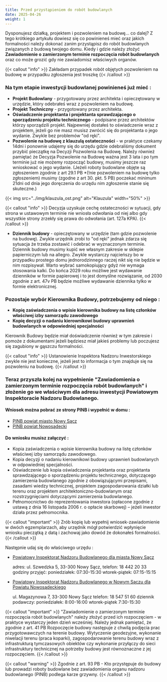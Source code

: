 ```yaml
---
title: Przed przystąpieniem do robót budowlanych
date: 2025-04-26
weight: 1
---
```

Dysponujesz działką, projektem i pozwoleniem na budowę... co dalej? Z tego krótkiego artykułu dowiesz się co powinieneś mieć oraz jakich formalności należy dokonać zanim przystąpisz do robót budowlanych związanych z budową twojego domu. Kiedy i gdzie należy złożyć **Zawiadomienie o zamierzonym terminie rozpoczęcia robót budowlanych** oraz co może grozić gdy nie zawiadomisz właściwych organów.

{{< callout "info" >}}
Zakładam przypadek robót objętych pozwoleniem na budowę w przypadku zgłoszenia jest troszkę {{< /callout >}}
### Na tym etapie inwestycji budowlanej powinieneś już mieć :
- **Projekt Budowlany** - przygotowany przez architekta i opieczętowany w urzędzie, który odebrałeś wraz z pozwoleniem na budowę.
- **Projekt Techniczny** - przygotowany przez architekta.
- **Oświadczenie projektanta i projektanta sprawdzającego o sporządzeniu projektu technicznego** - podpisane przez architektów którzy sporządzili projekt. Najpewniej dostałeś to oświadczenie wraz z projektem, jeżeli go nie masz musisz zwrócić się do projektanta o jego wydanie. Zwykle bez problemów  "od ręki".
- **Pozwolenie na budowę z klauzulą ostateczności** - w praktyce czekamy 14dni i ponownie udajemy się do urzędu gdzie odebraliśmy dokument przybić pieczątkę na Decyzji Pozwolenia na Budowę. Należy również pamiętać że Decyzja Pozwolenie na Budowę ważna jest 3 lata i po tym terminie już nie możemy rozpocząć budowy, musimy jeszcze raz wnioskować o jego wydanie. (Jeżeli roboty budowlane objęte są zgłoszeniem zgodnie z art 29.1 PB *(!nie pozwoleniem na budowę tylko zgłoszeniem) musimy (zgodne z art 30. pkt. 5 PB) poczekać minimum 21dni od dnia jego doręczenia do urzędu nim zgłoszenie stanie się skuteczne.)

{{< img src="../img/klauzula_ost.png" alt="Klauzula" width="50%" >}}

{{< callout "info" >}}
Decyzja uzyskuje cechę ostateczności w sytuacji, gdy strona w ustawowym terminie nie wniosła odwołania od niej albo gdy wszystkie strony zrzekły się prawa do odwołania (art. 127a KPA).
{{< /callout >}}

- **Dziennik budowy** - opieczętowany w urzędzie (tam gdzie pozwolenie na budowę). Zwykle urzędnik zrobi to "od ręki" jednak zdarza się sytuacja że trzeba zostawić i odebrać w wyznaczonym terminie. Dziennik budowy musimy kupić we własnym zakresie w sklepie papierniczym lub na allegro. Zwykle wystarczy najcieńszy bo w przypadku prostego domu jednorodzinnego raczej nikt się nie będzie w nim rozpisywał. Warto wybrać samokopiujący gdyż nie wymaga stosowania kalki. Do końca 2029 roku możliwe jest wydawanie dzienników w formie papierowej i to jest domyślne rozwiązanie, od 2030 zgodnie z art. 47v PB będzie możliwe wydawanie dziennika tylko w formie elektronicznej. 
### Pozostaje wybór Kierownika Budowy, potrzebujemy od niego :
- **Kopię zaświadczenia o wpisie kierownika budowy na listę członków właściwej izby samorządu zawodowego**
- **Kopię decyzji o nadaniu kierownikowi budowy uprawnień budowlanych w odpowiedniej specjalności**

Kierownik Budowy będzie miał doświadczenie również w tym zakresie i pomoże z dokumentami jeżeli będziesz miał jakieś problemy lub poczujesz się zagubiony w gąszczu formalności.

{{< callout "info" >}}
 Ustanowienie Inspektora Nadzoru Inwestorskiego zwykle nie jest konieczne, jeżeli jest to informacja o tym znajduje się na pozwoleniu na budowę.
{{< /callout >}}
### Teraz przyszła kolej na wypełnienie  "Zawiadomienia o zamierzonym terminie rozpoczęcia robót budowlanych" i złożenie go we właściwym dla adresu inwestycji Powiatowym Inspektoracie Nadzoru Budowlanego.

#### Wniosek można pobrać ze strony PINB i wypełnić w domu :
- [PINB powiat miasto Nowy Sącz](https://bip.malopolska.pl/pinbmiastonowysacz,m,290420,rozpoczecie-budowy.html)
- [PINB powiat Nowosądecki](https://bip.malopolska.pl/pinbpowiatnowosadecki,m,259731,druki-do-pobrania.html)
#### Do wniosku musisz załączyć :
- Kopia zaświadczenia o wpisie kierownika budowy na listę członków właściwej izby samorządu zawodowego.
- Kopia decyzji o nadaniu kierownikowi budowy uprawnień budowlanych w odpowiedniej specjalności.   
- Oświadczenie lub kopia oświadczenia projektanta oraz projektanta sprawdzającego o sporządzeniu projektu technicznego, dotyczącego zamierzenia budowlanego zgodnie z obowiązującymi przepisami, zasadami wiedzy technicznej, projektem zagospodarowania działki lub terenu oraz projektem architektoniczno-budowlanym oraz rozstrzygnięciami dotyczącymi zamierzenia budowlanego.
- Pełnomocnictwo do reprezentowania inwestora (opłacone zgodnie z ustawą z dnia 16 listopada 2006 r. o opłacie skarbowej) – jeżeli inwestor działa przez pełnomocnika.

{{< callout "important" >}}
Zrób kopię lub wypełnij wniosek-zawiadomienie w dwóch egzemplarzach, aby urzędnik mógł potwierdzić wpłynięcie wniosku pieczątką z datą i zachowaj jako dowód że dokonałeś formalności.
{{< /callout >}} 

Następnie udaj się do właściwego urzędu :
-  [Powiatowy Inspektorat Nadzoru Budowlanego dla miasta Nowy Sącz](https://bip.malopolska.pl/pinbmiastonowysacz/)
  
	adres: ul. Szwedzka 5, 33-300 Nowy Sącz, 
	telefon: 18 442 20 33   
	godziny przyjęć:  poniedziałek: 07:30-15:30  wtorek-piątek: 07:15-15:15

- [Powiatowy Inspektorat Nadzoru Budowlanego w Nowym Sączu dla Powiatu Nowosądeckiego](https://bip.malopolska.pl/pinbpowiatnowosadecki,m,259725,kontakt.html)
  
	ul. Magazynowa 7, 33-300 Nowy Sącz
	telefon: 18 547 51 60
	dziennik podawczy: poniedziałek: 8:00-16:00 wtorek-piątek 7:30-15:30

{{< callout "important" >}}
 "Zawiadomienie o zamierzonym terminie rozpoczęcia robót budowlanych" należy złożyć przed ich rozpoczęciem - w praktyce wystarczy jeden dzień wcześniej. Należy jednak pamiętać, że zgodnie z art. 41 PB Rozpoczęcie budowy następuje z chwilą podjęcia prac przygotowawczych na terenie budowy. Wytyczenie geodezyjne, wykonanie niwelacji terenu (praca koparki), zagospodarowanie terenu budowy wraz z infrastrukturą tymczasowych obiektów czy wykonanie przyłączy do sieci infrastruktury technicznej na potrzeby budowy jest równoznaczne z jej rozpoczęciem.
{{< /callout >}}

{{< callout "warning" >}}
Zgodnie z art. 93 PB - Kto przystępuje do budowy lub prowadzi roboty budowlane bez zawiadomienia organu nadzoru budowlanego (PINB) podlega karze grzywny.
{{< /callout >}}